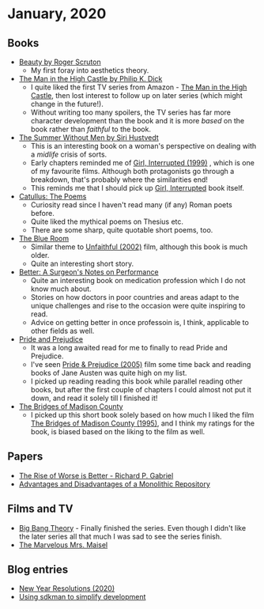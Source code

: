 # January, 2020

## Books

- [Beauty by Roger Scruton](https://www.goodreads.com/book/show/6323955-beauty)
  - My first foray into aesthetics theory.
- [The Man in the High Castle by Philip K. Dick](https://www.goodreads.com/book/show/216363.The_Man_in_the_High_Castle)
  - I quite liked the first TV series from Amazon - [The Man in the High Castle](https://www.imdb.com/title/tt1740299/), then lost interest to follow up on later series (which might change in the future!).
  - Without writing too many spoilers, the TV series has far more character development than the book and it is more _based_ on the book rather than _faithful_ to the book.
- [The Summer Without Men by Siri Hustvedt](https://www.goodreads.com/book/show/10223697-the-summer-without-men)
  - This is an interesting book on a woman's perspective on dealing with a _midlife_ crisis of sorts.
  - Early chapters reminded me of [Girl, Interrupted (1999)](https://www.imdb.com/title/tt0172493/) , which is one of my favourite films. Although both protagonists go through a breakdown, that's probably where the similarities end! 
  - This reminds me that I should pick up [Girl, Interrupted](https://www.goodreads.com/book/show/68783.Girl_Interrupted) book itself.
- [Catullus: The Poems](https://www.goodreads.com/book/show/287155.Catullus) 
  - Curiosity read since I haven't read many (if any) Roman poets before.
  - Quite liked the mythical poems on Thesius etc.
  - There are some sharp, quite quotable short poems, too.
- [The Blue Room](https://www.goodreads.com/book/show/140590.The_Blue_Room)
  - Similar theme to [Unfaithful (2002)](https://www.imdb.com/title/tt0250797/)
    film, although this book is much older.
  - Quite an interesting short story.
- [Better: A Surgeon's Notes on Performance](https://www.goodreads.com/book/show/213233.Better)
  - Quite an interesting book on medication profession which I do not know much about.
  - Stories on how doctors in poor countries and areas adapt to the unique challenges and rise to the occasion were quite inspiring to read.
  - Advice on getting better in once professoin is, I think, applicable to other fields as well.
- [Pride and Prejudice](https://www.goodreads.com/book/show/1885.Pride_and_Prejudice)
  - It was a long awaited read for me to finally to read Pride and Prejudice.
  - I've seen [Pride & Prejudice (2005)](https://www.imdb.com/title/tt0414387/) film some time back and reading books of Jane Austen was quite high on my list.
  - I picked up reading reading this book while parallel reading other books, but after the first couple of chapters I could almost not put it down, and read it solely till I finished it!
- [The Bridges of Madison County](https://www.goodreads.com/book/show/83674.The_Bridges_of_Madison_County)
  - I picked up this short book solely based on how much I liked the film [The Bridges of Madison County (1995)](https://www.imdb.com/title/tt0112579/), and I think my ratings for the book, is biased based on the liking to the film as well.

## Papers

- [The Rise of Worse is Better - Richard P. Gabriel](../../papers/cs/rise-of-worse-is-better.md)
- [Advantages and Disadvantages of a Monolithic Repository](../../papers/cs/monorepos-seip18.md)

## Films and TV

- [Big Bang Theory](https://www.imdb.com/title/tt0898266/) - Finally finished the series. Even though I didn't like the later series all that much I was sad to see the series finish.
- [The Marvelous Mrs. Maisel](https://www.imdb.com/title/tt5788792/)

## Blog entries

- [New Year Resolutions (2020)](https://dewaka.com/blog/2020/01/09/new-year-resolutions-2020/) 
- [Using sdkman to simplify development](https://dewaka.com/blog/2020/01/16/sdkman-to-simplify-development/)
